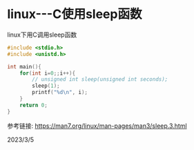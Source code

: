 # linux---C使用sleep函数

linux下用C调用sleep函数  

```cpp
#include <stdio.h>
#include <unistd.h>

int main(){
    for(int i=0;;i++){
        // unsigned int sleep(unsigned int seconds);
        sleep(1);
        printf("%d\n", i);
    }
    return 0;
}
```

参考链接: https://man7.org/linux/man-pages/man3/sleep.3.html  


2023/3/5  
